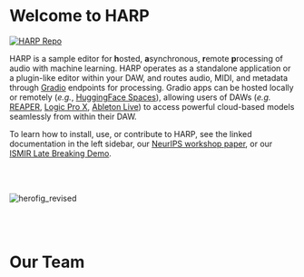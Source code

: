 # Welcome to HARP

[![HARP Repo](https://github-readme-stats.vercel.app/api/pin/?username=TEAMuP-dev&repo=HARP)](https://github.com/TEAMuP-dev/HARP)

HARP is a sample editor for **h**osted, **a**synchronous, **r**emote **p**rocessing of audio with machine learning. HARP operates as a standalone application or a plugin-like editor within your DAW, and routes audio, MIDI, and metadata through [Gradio](https://www.gradio.app) endpoints for processing. Gradio apps can be hosted locally or remotely (_e.g._, [HuggingFace Spaces](https://huggingface.co/spaces)), allowing users of DAWs (_e.g._ [REAPER](https://www.reaper.fm), [Logic Pro X](https://www.apple.com/logic-pro/), [Ableton Live](https://www.ableton.com/en/live/)) to access powerful cloud-based models seamlessly from within their DAW.

<!-- TODO - add link to HARP 3.0 paper -->
To learn how to install, use, or contribute to HARP, see the linked documentation in the left sidebar, our [NeurIPS workshop paper](https://neuripscreativityworkshop.github.io/2023/papers/ml4cd2023_paper23.pdf), or our [ISMIR Late Breaking Demo](https://arxiv.org/abs/2503.02977).

<br/><br/>

<!-- TODO - Update this figure! -->
![herofig_revised](https://github.com/TEAMuP-dev/HARP/assets/26678616/c4f5cdbb-aaff-4196-b9d2-3b6f69130856)

<br/><br/>

# Our Team

<Team />
